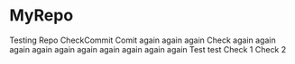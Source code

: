 # MyRepo

Testing Repo 
CheckCommit
Comit again again again
Check again again again again again again again again again again
Test test
Check 1
Check 2
